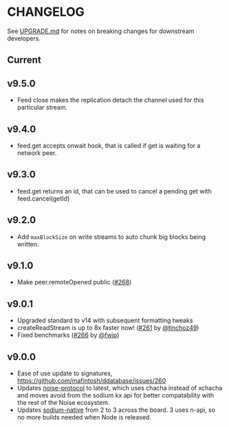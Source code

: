 # CHANGELOG

See [UPGRADE.md](UPGRADE.md) for notes on breaking changes for downstream developers.

## Current

## v9.5.0

- Feed close makes the replication detach the channel used for this particular stream.

## v9.4.0

- feed.get accepts onwait hook, that is called if get is waiting for a network peer.

## v9.3.0

- feed.get returns an id, that can be used to cancel a pending get with feed.cancel(getId)

## v9.2.0

- Add `maxBlockSize` on write streams to auto chunk big blocks being written.

## v9.1.0

- Make peer.remoteOpened public ([#268](https://github.com/@ddatabase/protocol/ddatabase/pull/268))

## v9.0.1

- Upgraded standard to v14 with subsequent formatting tweaks
- createReadStream is up to 8x faster now! ([#261](https://github.com/@ddatabase/protocol/ddatabase/pull/261) by [@tinchoz49](https://github.com/tinchoz49))
- Fixed benchmarks ([#266](https://github.com/@ddatabase/protocol/ddatabase/pull/266) by [@fwip](https://github.com/fwip))

## v9.0.0

- Ease of use update to signatures, https://github.com/mafintosh/ddatabase/issues/260
- Updates [noise-protocol](https://github.com/emilbayes/noise-protocol) to latest, which uses chacha instead of xchacha and moves avoid from the sodium kx api for better compatability with the rest of the Noise ecosystem.
- Updates [sodium-native](https://github.com/sodium-friends/sodium-native) from 2 to 3 across the board. 3 uses n-api, so no more builds needed when Node is released.
